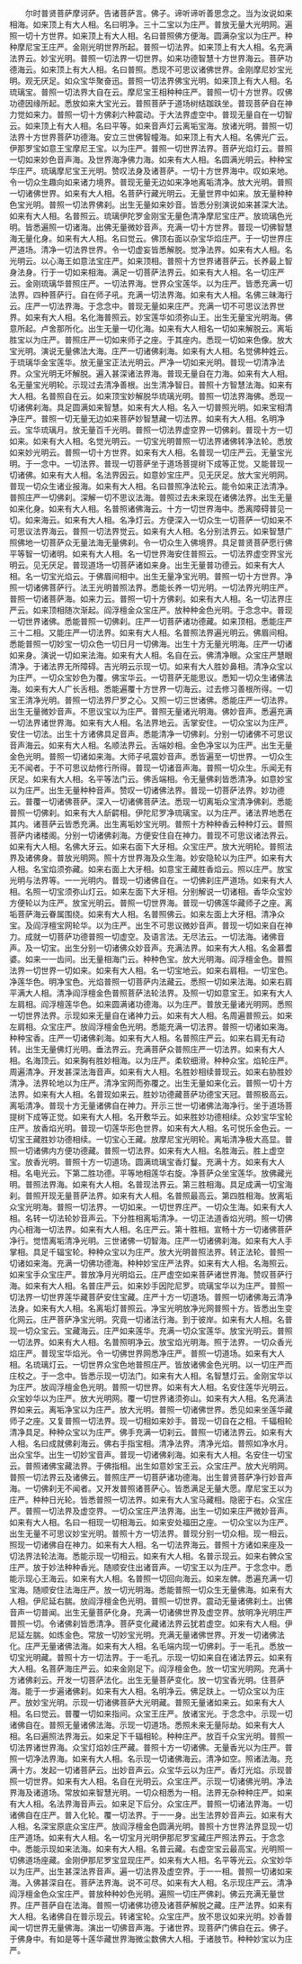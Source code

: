<!-- { "loadSidebar": true } -->
　　尔时普贤菩萨摩诃萨。告诸菩萨言。佛子。谛听谛听善思念之。当为汝说如来相海。如来顶上有大人相。名曰明净。三十二宝以为庄严。普放无量大光明网。遍照一切十方世界。如来顶上有大人相。名曰普照佛方便海。圆满杂宝以为庄严。种种摩尼宝王庄严。金刚光明世界所起。普照一切法界。如来顶上有大人相。名充满法界云。妙宝光明。普照一切法界一切世界。如来功德智慧十方世界海云。菩萨功德海云。如来顶上有大人相。名曰普照。悉现不可思议诸佛世界。金刚摩尼妙宝光明。观无厌足。如众宝华聚奋迅。普照一切法界佛宝光明。如来顶上有大人相。名琉璃宝。普照一切法界大自在云。摩尼宝王相种种庄严。普照一切十方世界。叹佛功德因缘所起。悉放如来大宝光云。普照菩萨于道场树结跏趺坐。普现菩萨自在神力觉如来力。普照一切十方佛刹六种震动。于大法界虚空中。普现无量自在一切智云。如来顶上有大人相。名曰平等。如来音声灯云离垢宝海。放诸光明。普照一切法界十方世界菩萨功德海。安立三世佛智幢海。如来顶上有大人相。名佛光广云。伊那罗宝如意王宝摩尼王宝。以为庄严。普照一切世界法界。菩萨光焰灯云。普照一切如来妙色音声海。及世界海净佛力海。如来有大人相。名圆满光明云。种种宝华庄严。琉璃摩尼宝王光明。赞叹法身及诸菩萨。一切十方世界海中。叹如来地。令一切众生趣向如来诸力境界。普现无量无边如来净地离垢清净。放大光明。普照一切诸佛世界。如来有大人相。名菩萨行藏光明云。无量世界中如来。放无量种种色宝光明。普照一切法界佛刹。出生无量如来妙音。皆悉分别演说如来甚深大法。如来有大人相。名普照云。琉璃伊陀罗金刚宝无量色清净摩尼宝庄严。放琉璃色光明。皆悉遍照一切诸海。出佛无量微妙音声。充满一切十方世界。普现一切佛智慧海无量化身。如来有大人相。名曰觉云。佛顶右面以杂宝华焰庄严。于一切世界庄严道场。清净一切法界世界。令一切虚妄皆悉解脱。觉净法界。如来有大人相。名光明云。以心海王如意法宝庄严。如来顶相。普照十方世界诸菩萨云。长养最上智身法身。行于一切如来相海。满足一切菩萨法界云。如来有大人相。名一切庄严云。金刚琉璃华普照庄严。一切法界海。世界众宝莲华。以为庄严。皆悉充满一切法界。四种菩萨行。自在师子吼。充满一切法界海。如来有大人相。名佛三昧海行云。庄严一切法界海。于念念中。普现无量如来庄严。充满一切不可思议法界世界。如来有大人相。名化海普照云。妙宝莲华如须弥山王。出生无量宝光明海。佛意所起。卢舍那所化。出生无量一切化海。如来有大人相名一切如来解脱云。离垢胜宝以为庄严。普照庄严一切如来师子之座。于其座内。悉现一切如来色像。放大宝光明。演说无量佛法大海。庄严一切诸佛刹海。如来有大人相。名觉佛种姓云。于琉璃华金宝莲华。放无量宝正法光明云。严净一切如来光明。普现一切清净法界。众宝光明无坏解脱。遍入甚深诸法界海。普现无量自在力海。如来有大人相。名无量宝光明轮。示现过去清净善根。出生清净智日。普照十方智慧法海。如来有大人相。名普照自在云。如来顶宝妙解脱华琉璃光明。普照一切法界海佛。悉现一切诸佛刹海。具足圆满如来智慧。如来有大人相。名入一切普照光明。如来宝相清净庄严。普照一切无量无边如来菩萨妙智慧藏一切法界。如来有大人相。名明净云。宝华琉璃月。放无量百千光明。普照一切法界虚空界一切佛刹。普现十方一切如来。如来有大人相。名觉光明云。一切宝光明普照一切法界诸佛转净法轮。悉放如来妙光明云。普照一切十方世界。如来有大人相。名普现一切庄严云。无量宝光明。于一念中。一切法界。普现一切菩萨坐于道场菩提树下成等正觉。又能普现一切诸佛。如来有大人相。名法界因云。如意妙宝庄严。见无厌足。放大宝光明网。普现一切众生诸业报海。如来有大人相。名曰普照净法轮云。能令如来正法清净。普照庄严一切佛刹。深解一切不思议法海。普照过去未来现在诸佛法界。出生无量如来化身。如来有大人相。名普照诸佛海云。十方一切世界海中。悉离障碍普见一切。如来海云。如来有大人相。名净灯云。方便深入一切众生一切菩萨一切如来不可思议法界海云。普照一切法界觉云。如来有大人相。名分别法界云。如来智慧广照佛地一切菩萨众无量法海无量佛刹。令一切众生入佛境界。具足普贤菩萨愿行佛平等智一切诸明。如来有大人相。名一切世界海安住普照云。一切法界虚空界宝光明云。见无厌足。普现道场一切菩萨诸如来身。出生无量普功德云。如来有大人相。名一切宝光焰云。于佛眉间相中。出生无量净宝光明。普照一切十方世界。净照一切诸佛菩萨行。法王光明普照法界。悉能长养一切光明。一切法界光明庄严。普照一切诸菩萨海。如来力云。普照一切十方佛刹。如来有大人相。名一切法界庄严云。如来顶相随次渐起。阎浮檀金众宝庄严。放种种金色光明。于念念中。普现一切世界诸佛。悉能普照一切佛刹。庄严一切菩萨诸功德藏。如来顶相。悉能庄严三十二相。又能庄严一切法界。如来有大人相。名普照法界遍光明云。佛眉间相。悉能普照一切妙宝一切众色一切日月一切佛海。出生十方无量光明海。庄严一切诸如来身。演说一切如来法海。如来有大人相。名自在云。佛清净眼。众宝庄严慧眼清净。于诸法界无所障碍。吉光明云示现一切。如来有大人胜妙鼻相。清净众宝以为庄严。一切众宝妙色为覆。佛宝华云。一切菩萨无能思议。悉知一切众生诸佛法海。如来有大人广长舌相。悉能遍覆十方世界一切海云。过去修习善根所得。一切宝王清净光明。普照一切法界尸罗之心。又照一切三世诸佛。悉能庄严一切法界。出生无量微妙音声。不思议宝以为庄严。普照无量诸光明海。佛妙音声。悉遍充满一切法界诸世界海。如来有大人相。名法界地云。舌掌安住。一切众宝以为庄严。安住一切法。出生十方诸佛具足音声。悉能清净一切佛刹。分别一切诸佛不可思议音声海云。如来有大人相。名顺法界云。舌端妙相。金色净宝以为庄严。出生无量金色光明。普照一切诸如来海。大师子吼震妙音声。悉皆遍至一切世界。一切众生无不闻者。于不可思议劫修行所得。普现一切诸音声海。普照一切众生。乐闻无有厌足。如来有大人相。名平等法门云。佛舌端相。令无量佛刹皆悉清净。如意妙宝以为庄严。出生无量种种音声。赞叹一切诸佛法界。普现一切菩萨法界。妙功德云。普覆一切诸佛菩萨。深入一切诸佛菩萨法。悉现一切离垢众宝清净佛刹。悉能普照一切佛刹。如来有大人龂齶相。伊陀尼罗净琉璃宝。以为庄严。诸法界地悉在其内。诸菩萨云皆悉充满。出生离垢妙宝光明。普照十方种种香云种种灯云。普照菩萨内诸楼阁。分别一切诸佛刹海。方便安住自在神力。普现不可思议诸法界云。如来有大人相。名佛大牙云。如来右面下大牙相。众宝庄严。放大光明轮。普照法界及诸佛身。普放光明网。照十方世界海及众生海。妙安隐轮以为庄严。如来有大人相。名宝焰须弥藏。如来右面上大牙相。如意宝王藏胜香焰云。照以庄严。放宝光明与法界等。一一光明内。普现一切诸佛自在。一切佛刹庄严道场。如来有大人相。名照一切宝须弥山灯云。如来左面下大牙相。分别解说一切诸相。香华众宝妙方便轮以为庄严。放宝光明云。普照一切世界海。普现一切佛莲华藏师子之座。离垢菩萨海云眷属围绕。如来有大人相。名普照佛云。如来左面上大牙相。清净众宝。及阎浮檀宝网轮华。以为庄严。出生不可思议微妙音声。普现一切如来自在神力。成就一切菩萨功德普照一切虚空。及语言法。无尽法云。一切法海。诸佛音声。及一切宝。出生分别一切诸佛众妙音声。充满法界。如来有大人相。名金慕耆婆。如来一一齿间。出无量相海门云。种种色宝。放大光明海。阎浮檀金色。普照法界一切世界一切如来。如来有大人相。名一切宝地云。如来右肩相。一切宝色。净莲华色。明净宝色。光焰普照一切菩萨内法藏云。悉照一切如来法海。如来右肩平满大人相。清净阎浮檀金色普照菩萨法轮法界。及照一切如意宝王。如来有大人左肩相。阎浮檀莲华色。如来圆满诸功德海。以为庄严。普放无量诸光明网。悉照一切世界法界。示现如来无量自在诸神力云。如来有大人相。名周遍普照云。如来左肩相。众宝庄严。放阎浮檀金色光明。悉能充满一切法界。普照一切诸如来海。种种宝香。庄严一切诸佛刹海。如来有大人相。名普照庄严云。如来右肩无有动转。出生无量佛灯光明。垂法界云。充满菩萨众普照庄严一切法界。如来有大人相。名海顶云。如来胸有胜妙相海。以为庄严。柔软细滑。种种众宝。焰轮庄严。周遍清净。开发甚深法海音声。如来有大人相。名胜妙相续普现云。如来右胁胜妙清净。法界轮地以为庄严。清净宝网而弥覆之。出生无量如来化云。普照一切十方法界。如来有大人相。名普现如来云。胜妙功德藏菩萨功德宝天冠。普照极高云。离垢清净。普现十方无量诸佛自在神力。开示三世一切诸佛法海净行。坐于道场菩提树下成等正觉。如来有大人相。名开敷华云。如来胜妙功德相续。众妙宝华宝轮庄严。放香焰光明。普现一切莲华形色世界。如来有大人相。名可悦乐金色云。一切宝王藏胜妙功德相续。一切宝心王藏。放摩尼宝光明轮。离垢清净极大高显。普照一切诸佛内方便功德藏。普照一切法界。如来有大人相。名胜海云。胜上虚空宝。放香光明。普照十方一切道场。圆满琉璃宝香灯鬘。充满十方。如来有大人相。名电光云。下第二胜功德。平等地相莲华右旋。净菩萨众坐宝莲华。放佛藏光明。普照法界海。如来有大人相。名普现法界云。第三胜相海。具足成满一切宝海刹。普照开现无量菩萨法界。如来有大人相。名普照最高云。第四胜相海。放离垢众宝光明海。普照一切法界。一切如来。一切世界庄严。一切众生海。如来有大人相。名转一切法轮妙音声云。下分胜相离垢清净。一切正法道香焰光明。照一切佛内心相海一切法界。如来有大人相。名庄严云。第十胜相。宣畅十方一切诸佛菩萨净行。觉悟离垢清净光明。三世诸佛一切智海。庄严一切诸佛刹海。如来有大人手掌相。具足千辐宝轮。种种众宝以为庄严。放大光明普照法界。转正法轮。普照一切诸如来海。充满一切佛功德海。种种妙宝庄严法界。如来有大人相。名海照云。如来宝手众宝庄严。普放净月光明焰云。庄严虚空如来菩萨诸世界海。赞叹菩萨行海。如来有大人相。名普庄严云。如来妙手因陀尼罗。琉璃宝华以为庄严。普照一切法界一切世界莲华藏菩萨安住宝藏。庄严十方一切道场。普照一切诸佛海云清净法身。如来有大人相。名离垢灯普照云。净宝光明放净光网普照十方。皆悉出生变化网云。庄严菩萨净宝光明。究竟一切诸法行海。到于彼岸。如来有大人相。名普现一切众宝云。宝藏海云。庄严如来莲华。充满一切众宝莲华。放宝光明云。普照一切法界。如来有大人相。名普照明净云。放宝焰光明海。照于法界。一切众香光焰庄严。普现宝华焰光。令一切佛世界网悉净庄严。普照一切道场。如来有大人相。名琉璃灯云。一切世界众宝色地普照庄严。皆放诸佛金色光明。以一切庄严而庄校之。于一念中。皆悉示现一切法门。如来有大人相。名智慧灯云。金刚宝华以为庄严。放阎浮檀金色光明。普照一切世界。如来有大人相。名安住莲华光明云。众宝妙华以为庄严。放大光明网。覆一切世界诸须弥山。如来有大人相。名充满法界如来云。离垢净宝以为庄严。放大光明。普照一切诸佛世界。悉见如来坐莲华藏师子之座。又复普照一切法界。现一切相如来妙手。普现一切自在之相。千辐相轮清净具足。种种众宝以为庄严。佛手充满一切刹云。普照一切诸法界云。如来有大人相。名曰成就佛刹海云。佛右手指宝相。清净法界。清净光焰。普照如净水月。出众宝华。出生一切妙宝音声。普现一切诸佛刹海。如来有大人相。名安住一切宝云。普照诸佛宝藏法界。于佛指相。出生如意妙宝王云。众宝庄严。放大光明网。普照一切法界云及诸佛云。普照庄严一切菩萨诸功德海。出生普贤菩萨净行妙音声海。一切佛刹无不闻者。又开发普照诸菩萨心。皆悉满足无量大愿。摩尼宝王以为庄严。种种日光轮。皆悉普照一切法界。如来有大人宝马藏相。隐密于右。众宝庄严。普照一切法界及虚空界。一切众宝庄严法界海。出生一切如来庄严微妙音声。如来有大人相。名曰一相现一切相海云。如来安处福田之座。一切众宝以为庄严。出生无量不可思议妙宝光明。普照十方一切法界。普现分别一切众相。现一相云。照现一切诸佛自在神力。如来有大人相。名一切法界海云。普照十方诸如来座及一切法界法轮法海。悉能示现一切相云。如来有大人相。名普示现云。如来右髀众宝庄严。放于妙法种种香光。随顺安住出诸音声。一切宝王以为庄严。于念念中。悉能示现心王海云。如来有大人相。名普照一切回向海云。如来左髀。悉遍充满一切宝海。随顺安住法海庄严。放一切光明海。悉能普照一切众生无量佛海。如来有大人相。伊尼延右腨。放阎浮檀金色光明。普照一切世界。震动无量诸佛刹土。出佛音声一切普闻。出生无量菩萨化身。充满一切诸佛世界及虚空界。放明净光明庄严普照一切。令诸佛刹皆悉清净。菩萨变化藏诸法界云犹若虚空。如来有大人相。伊尼延左腨。如炼金色。常放一切妙宝光明。充满无量诸佛世界。开发一切诸佛法化。庄严无量诸佛法海。如来有大人相。名毛端内现一切佛刹。于一毛孔。悉放一切宝光明藏。普照十方一切法界。于一毛孔。示现一切如来自在诸法界云。如来有大人相。名菩萨海庄严云。如来金刚足下。阎浮檀金色。放一切宝光明网。充满十方诸佛刹云。开发一切菩萨法化。出生无量菩萨变化。放一切宝香光明。住菩萨海。能于一步遍诸佛刹。如来有大人相。名明净云。佛足趺上。一切众宝以为庄严。放妙宝光明。示现一切诸佛菩萨大光明藏。普照无量诸如来云。如来有大人相。名曰觉云。普覆一切如来指间。众宝王庄严。放诸宝光。于念念中。示现一切诸佛自在。普照无量诸佛法海。示现一切道场。悉照未来无量际劫。如来有大人相。名曰遍照法界海云。如来足下千辐相轮。种种庄严。放百千众宝光明。普照一切法界诸世界海。众宝灯焰妙庄严藏。普照十方一切诸佛。无量香光以为庄严。普照一切净法界海。如来有大人相。名示现一切诸佛海云。清净如空。照诸法海。充满十方。发起一切诸菩萨云。出妙音声云。众宝华云以为庄严。香灯光焰。示现普照一切世界。如来有大人相。名自在光明云。众宝庄严。示现一切诸佛光明。净法界海及诸道场。常放如来智慧光明。一切众相悉为一相。法界无杂种种庄严。如来有大人相。名法界海音声云。如来足下后分。众宝庄严。普照一切诸法界海。一切诸佛自在庄严。普入化轮。覆一切法界。于一一身。出生法界妙音声云。如来有大人相。名深宝原底众宝庄严。放阎浮檀金色圆满光明。普照十方世界法界显现一切庄严道场。如来有大人相。名一切宝月光明伊那尼罗宝藏庄严照法界云。于念念中。悉能示现如来法海。如来有大人相。名普云藏。右虚空宝云最高宝。光明照一切佛道场座藏。金刚伊那尼罗宝显现庄严。如来有大人相。名平等光云。众宝妙华以为庄严。出生甚深法界音声。遍一切法界及虚空界。于一一相。普照一切诸如来海。入佛甚深自在。菩萨法界海。说不可尽。如来有大人相。名示现庄严云。清净阎浮檀金色众宝庄严。普放种种妙色光明。遍照一切庄严佛刹。佛云充满无量世界。庄严菩萨自在法海。普照一切诸佛功德及诸菩萨解脱之藏。庄严法界。如来有大人相。名诸佛自在普示现云。转诸宝轮。众宝庄严。放不思议如来光明。妙香普闻一切世界无量佛海。演出一切佛音声海。于诸世界。现菩萨门佛自在云。佛子。于佛身中。有如是等十莲华藏世界海微尘数佛大人相。于诸肢节。种种妙宝以为庄严。
